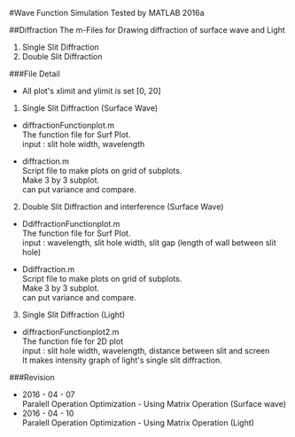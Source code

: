 #Wave Function Simulation
Tested by MATLAB 2016a

##Diffraction
The m-Files for Drawing diffraction of surface wave and Light

1. Single Slit Diffraction
2. Double Slit Diffraction

###File Detail

* All plot's xlimit and ylimit is set [0, 20] <br>

1. Single Slit Diffraction (Surface Wave)
  - diffractionFunctionplot.m <br>
  The function file for Surf Plot. <br>
  input : slit hole width, wavelength <br>
  
  - diffraction.m <br>
  Script file to make plots on grid of subplots. <br>
  Make 3 by 3 subplot. <br>
  can put variance and compare.

2. Double Slit Diffraction and interference (Surface Wave)
  - DdiffractionFunctionplot.m <br>
  The function file for Surf Plot. <br>
  input :  wavelength, slit hole width, slit gap (length of wall between slit hole) <br>
  
  - Ddiffraction.m <br>
  Script file to make plots on grid of subplots. <br>
  Make 3 by 3 subplot. <br>
  can put variance and compare.

3.  Single Slit Diffraction (Light)
  - diffractionFunctionplot2.m <br>
  The function file for 2D plot<br>
  input : slit hole width, wavelength, distance between slit and screen <br>
  It makes intensity graph of light's single slit diffraction.<br>

  
###Revision
  * 2016 - 04 - 07 <br>
Paralell Operation Optimization - Using Matrix Operation (Surface wave) <br>
  * 2016 - 04 - 10 <br>
Paralell Operation Optimization - Using Matrix Operation (Light) <br>


